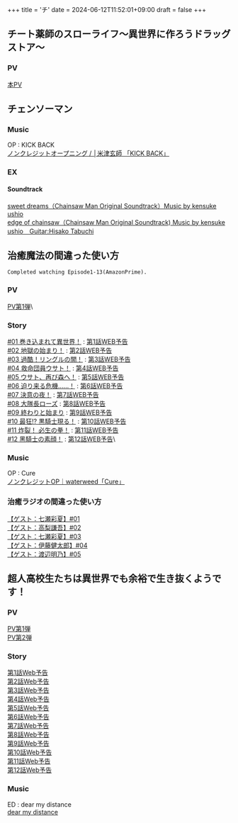 +++
title = 'チ'
date = 2024-06-12T11:52:01+09:00
draft = false
+++

## チート薬師のスローライフ～異世界に作ろうドラッグストア～

### PV
[本PV](https://www.youtube.com/watch?v=MvuZqC0PWUw)

## チェンソーマン
### Music
OP : KICK BACK\
[ノンクレジットオープニング / │米津玄師 「KICK BACK」](https://youtu.be/dFlDRhvM4L0?si=C8d52AC7KdXUIkd9)

### EX

#### Soundtrack
[sweet dreams（Chainsaw Man Original Soundtrack）Music by kensuke ushio](https://www.youtube.com/watch?v=_U4FQmeYXwc)\
[edge of chainsaw（Chainsaw Man Original Soundtrack) Music by kensuke ushio　Guitar:Hisako Tabuchi](https://www.youtube.com/watch?v=-3vf15mZatA)
## 治癒魔法の間違った使い方
```
Completed watching Episode1-13(AmazonPrime).
```

### PV
[PV第1弾](https://youtu.be/EtHIUFPwu3Q)\

### Story
[#01 巻き込まれて異世界！](https://chiyumahou-anime.com/story/ep1/) : [第1話WEB予告](https://www.youtube.com/watch?v=gqbPJnFfsFc)\
[#02 地獄の始まり！](https://chiyumahou-anime.com/story/ep2/) : [第2話WEB予告](https://www.youtube.com/watch?v=p7SpB3xRM8E)\
[#03 過酷！リングルの闇！](https://chiyumahou-anime.com/story/ep3/) : [第3話WEB予告](https://www.youtube.com/watch?v=ZmfNQCzIM40)\
[#04 救命団員ウサト！](https://chiyumahou-anime.com/story/ep4/) : [第4話WEB予告](https://www.youtube.com/watch?v=LYIvsw9jLkw)\
[#05 ウサト、再び森へ！](https://chiyumahou-anime.com/story/ep5/) : [第5話WEB予告](https://www.youtube.com/watch?v=_4Jkzl6JlEE)\
[#06 迫り来る危機……！](https://chiyumahou-anime.com/story/ep6/) : [第6話WEB予告](https://www.youtube.com/watch?v=ukwjnoWIBX4)\
[#07 決意の夜！](https://chiyumahou-anime.com/story/ep7/) : [第7話WEB予告](https://www.youtube.com/watch?v=F-soAaWiJ4Q)\
[#08 ⼤隊⻑ローズ](https://chiyumahou-anime.com/story/ep8/) : [第8話WEB予告](https://www.youtube.com/watch?v=a9NU6HJcNRo)\
[#09 終わりと始まり](https://chiyumahou-anime.com/story/ep9/) : [第9話WEB予告](https://www.youtube.com/watch?v=GdkPhRbx0qQ)\
[#10 最狂!? 黒騎⼠現る！](https://chiyumahou-anime.com/story/ep10/) : [第10話WEB予告](https://www.youtube.com/watch?v=7Qqhk0T-heE)\
[#11 炸裂！ 必⽣の拳！](https://chiyumahou-anime.com/story/ep11/) : [第11話WEB予告](https://www.youtube.com/watch?v=y5O3kx0AGME)\
[#12 ⿊騎⼠の素顔！](https://chiyumahou-anime.com/story/ep12/) : [第12話WEB予告](https://www.youtube.com/watch?v=DCisDhi_aUA)\

### Music
OP : Cure\
[ノンクレジットOP｜waterweed「Cure」](https://youtu.be/iuhnEHkEO0s?si=a_doOMfUnzx_cejn)

### 治癒ラジオの間違った使い方
[【ゲスト：七瀬彩夏】#01](https://youtu.be/kUQYlAgVQZc)\
[【ゲスト：高梨謙吾】#02](https://youtu.be/_fA228gJ3Dc)\
[【ゲスト：七瀬彩夏】#03](https://youtu.be/iBX3VRfEw80)\
[【ゲスト：伊藤健太郎】#04](https://youtu.be/sw_hb0llW0o)\
[【ゲスト：渡辺明乃】#05](https://youtu.be/kyWUFvKQII8?si=UNOQ6KzSBIishVA0)


  
  

## 超人高校生たちは異世界でも余裕で生き抜くようです！

### PV
[PV第1弾](https://www.youtube.com/watch?v=bxv7Wm1TCBI)\
[PV第2弾](https://www.youtube.com/watch?v=WL8FStExZgE)

### Story
[第1話Web予告](https://www.youtube.com/watch?v=TZjmff4PFNA)\
[第2話Web予告](https://youtu.be/e6YT1YAyp8o?si=uE4_gCmVDrcdRl9O)\
[第3話Web予告](https://www.youtube.com/watch?v=LADW3TiAPi4)\
[第4話Web予告](https://www.youtube.com/watch?v=SgWNPleacng)\
[第5話Web予告](https://www.youtube.com/watch?v=l4GAqEggZaM)\
[第6話Web予告](https://www.youtube.com/watch?v=z3oIps51Y1E)\
[第7話Web予告](https://www.youtube.com/watch?v=bx6alfr36QM)\
[第8話Web予告](https://www.youtube.com/watch?v=TbCbVQwlk5k)\
[第9話Web予告](https://www.youtube.com/watch?v=VaNcNGJ9Sec)\
[第10話Web予告](https://www.youtube.com/watch?v=RV8rRFDNYUc)\
[第11話Web予告](https://www.youtube.com/watch?v=MhAf2zdaamM)\
[第12話Web予告](https://www.youtube.com/watch?v=EMuCpfja7hk)

### Music
ED : dear my distance\
[dear my distance](https://www.youtube.com/watch?v=XkHdcYLf2hg)
